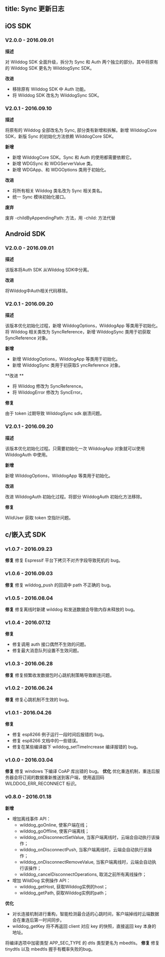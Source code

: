 title: Sync 更新日志
---

## iOS SDK

### V2.0.0 - 2016.09.01

**描述**

对 Wilddog SDK 全面升级，拆分为 Sync 和 Auth 两个独立的部分。其中将原有的 Wilddog SDK 更名为 WilddogSync SDK。

**改进**

- 移除原有 Wilddog SDK 中 Auth 功能。
- 将 Wilddog SDK 改名为 WilddogSync SDK。

### V2.0.1 - 2016.09.10

**描述**

将原有的 Wilddog 全部改名为 Sync, 部分类有新增和拆解。新增 WilddogCore SDK，新版 Sync 的初始化方法依赖 WilddogCore SDK。

**新增**

- 新增 WilddogCore SDK。Sync 和 Auth 的使用都需要依赖它。
- 新增 WDGSync 和 WDGServerValue 类。
- 新增 WDGApp、和 WDGOptions 类用于初始化。

**改进**

- 将所有相关 Wilddog 类名改为 Sync 相关类名。
- 统一 Sync 模块初始化接口。

**废弃**

废弃 -childByAppendingPath: 方法，用 -child: 方法代替





## Android SDK

### V2.0.0 - 2016.09.01

**描述**

该版本将Auth SDK 从Wilddog SDK中分离。


**改进**

将Wilddog中Auth相关代码移除。

### V2.0.1 - 2016.09.20

**描述**

该版本优化初始化过程，新增 WilddogOptions，WilddogApp 等类用于初始化。将 Wilddog 相关类改为 SyncReference，新增 WilddogSync 类用于初获取 SyncReference 对象。

**新增**

- 新增 WilddogOptions，WilddogApp 等类用于初始化。
- 新增 WilddogSync 类用于初获取S yncReference 对象。

**改进 **
- 将 Wilddog 修改为 SyncReference。
- 将 WilddogError 修改为 SyncError。

**修复**

由于 token 过期导致 WilddogSync sdk 崩溃问题。

### V2.0.1 - 2016.09.20

**描述**

该版本优化初始化过程。只需要初始化一次 WilddogApp 对象就可以使用 WilddogAuth 中使用。

**新增**

新增 WilddogOptions，WilddogApp 等类用于初始化。

**改进**

改进 WilddogAuth 初始化过程。将部分 WilddogAuth 初始化方法移除。

**修复**

WildUser 获取 token 空指针问题。





## c/嵌入式 SDK

### v1.0.7 - 2016.09.23

**修复**
修复 Espressif 平台下拷贝不对齐字段导致死机的 bug。

### v1.0.6 - 2016.09.03

**修复**
修复 wilddog_push 的回调中 path 不正确的 bug。

### v1.0.5 - 2016.08.04

**修复**
修复离线时新建 wilddog 和发送数据会导致内存未释放的 bug。

### v1.0.4 - 2016.07.12

**修复**

- 修复调用 auth 接口偶然不生效的问题。
- 修复最大消息队列设置不生效问题。

### v1.0.3 - 2016.06.28

**修复**
修复频繁收发数据包时心跳机制策略导致断连问题。

### v1.0.2 - 2016.06.24

**修复**
修复心跳机制不生效的 bug。

### v1.0.1 - 2016.04.26

**修复**

- 修复 esp8266 例子运行一段时间后报错的 bug。
- 修复 esp8266 文档中的一些错误。
- 修复在某些编译器下 wilddog_setTimeIncrease 编译报错的 bug。

### v1.0.0 - 2016.03.04

**修复**
修复 windows 下编译 CoAP 库出错的 bug。
**优化**
优化重连机制，重连后服务器会将订阅的数据重新推送到客户端，使用返回码 WILDDOG_ERR_RECONNECT 标识。

### v0.8.0 - 2016.01.18

**新增**
- 增加离线事件 API：
    - wilddog_goOnline, 使客户端在线；
    - wilddog_goOffline, 使客户端离线；
    - wilddog_onDisconnectSetValue, 当客户端离线时，云端会自动执行该操作；
    - wilddog_onDisconnectPush, 当客户端离线时，云端会自动执行该操作；
    - wilddog_onDisconnectRemoveValue, 当客户端离线时，云端会自动执行该操作；
    - wilddog_cancelDisconnectOperations, 取消之前所有离线操作；
- 增加 WildDog 实例操作 API：
    - wilddog_getHost, 获取Wilddog实例的host；
    - wilddog_getPath, 获取Wilddog实例的path；
    
**优化**

- 对长连接机制进行重构，智能检测最合适的心跳时间，客户端掉线时云端数据会在重连后第一时间同步。
- wilddog_getKey 将不再返回 client 对应 key 的快照，直接返回 key 本身的地址。

将编译选项中加密类型 APP_SEC_TYPE 的 dtls 类型更名为 mbedtls。
**修复**
修复 tinydtls 以及 mbedtls 握手有概率失败的bug。